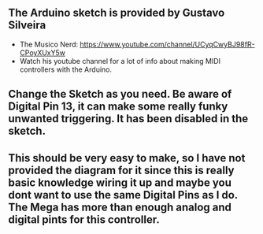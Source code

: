 ## The Arduino sketch is provided by Gustavo Silveira 
* The Musico Nerd: https://www.youtube.com/channel/UCyqCwyBJ98fR-CPoyXUxY5w
* Watch his youtube channel for a lot of info about making MIDI controllers with the Arduino.

## Change the Sketch as you need. Be aware of Digital Pin 13, it can make some really funky unwanted triggering. It has been disabled in the sketch.

## This should be very easy to make, so I have not provided the diagram for it since this is really basic knowledge wiring it up and maybe you dont want to use the same Digital Pins as I do. The Mega has more than enough analog and digital pints for this controller.
